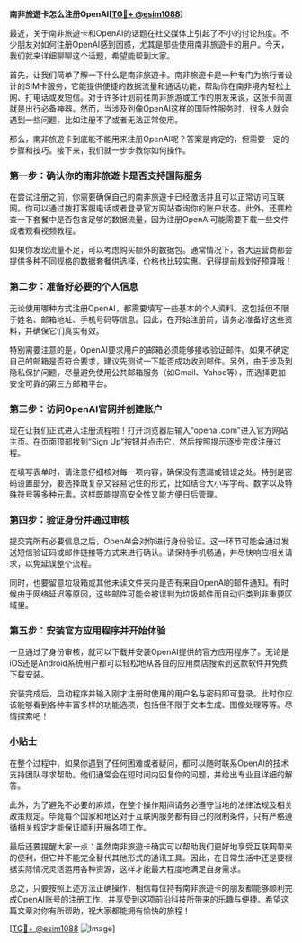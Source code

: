 **南非旅遊卡怎么注册OpenAI[[TG💪+ @esim1088](https://t.me/s/esim1088)]**

最近，关于南非旅遊卡和OpenAI的话题在社交媒体上引起了不小的讨论热度。不少朋友对如何注册OpenAI感到困惑，尤其是那些使用南非旅遊卡的用户。今天，我们就来详细聊聊这个话题，希望能帮到大家。

首先，让我们简单了解一下什么是南非旅遊卡。南非旅遊卡是一种专门为旅行者设计的SIM卡服务，它能提供便捷的数据流量和通话功能，帮助你在南非境内轻松上网、打电话或发短信。对于许多计划前往南非旅游或工作的朋友来说，这张卡简直就是出行必备神器。然而，当涉及到像OpenAI这样的国际性服务时，很多人就会遇到一些问题，比如注册不了或者无法正常使用。

那么，南非旅遊卡到底能不能用来注册OpenAI呢？答案是肯定的，但需要一定的步骤和技巧。接下来，我们就一步步教你如何操作。

### 第一步：确认你的南非旅遊卡是否支持国际服务

在尝试注册之前，你需要确保自己的南非旅遊卡已经激活并且可以正常访问互联网。你可以通过拨打客服电话或者登录官方网站查询你的账户状态。此外，还要检查一下套餐中是否包含足够的数据流量，因为注册OpenAI可能需要下载一些文件或者观看视频教程。

如果你发现流量不足，可以考虑购买额外的数据包。通常情况下，各大运营商都会提供多种不同规格的数据套餐供选择，价格也比较实惠。记得提前规划好预算哦！

### 第二步：准备好必要的个人信息

无论使用哪种方式注册OpenAI，都需要填写一些基本的个人资料。这包括但不限于姓名、邮箱地址、手机号码等信息。因此，在开始注册前，请务必准备好这些资料，并确保它们真实有效。

特别需要注意的是，OpenAI要求用户的邮箱必须能够接收验证邮件。如果不确定自己的邮箱是否符合要求，建议先测试一下能否成功收到邮件。另外，由于涉及到隐私保护问题，尽量避免使用公共邮箱服务（如Gmail、Yahoo等），而选择更加安全可靠的第三方邮箱平台。

### 第三步：访问OpenAI官网并创建账户

现在让我们正式进入注册流程啦！打开浏览器后输入“openai.com”进入官方网站主页。在页面顶部找到“Sign Up”按钮并点击它，然后按照提示逐步完成注册过程。

在填写表单时，请注意仔细核对每一项内容，确保没有遗漏或错误之处。特别是密码设置部分，要选择既复杂又容易记住的形式，比如结合大小写字母、数字以及特殊符号等多种元素。这样既能提高安全性又能方便日后管理。

### 第四步：验证身份并通过审核

提交完所有必要信息之后，OpenAI会对你进行身份验证。这一环节可能会通过发送短信验证码或邮件链接等方式来进行确认。请保持手机畅通，并尽快响应相关请求，以免延误整个流程。

同时，也要留意垃圾箱或其他未读文件夹内是否有来自OpenAI的邮件通知。有时候由于网络延迟等原因，这些邮件可能会被误判为垃圾邮件而自动归类到非重要区域里。

### 第五步：安装官方应用程序并开始体验

一旦通过了身份审核，就可以下载并安装OpenAI提供的官方应用程序了。无论是iOS还是Android系统用户都可以轻松地从各自的应用商店搜索到这款软件并免费下载安装。

安装完成后，启动程序并输入刚才注册时使用的用户名与密码即可登录。此时你应该能够看到各种丰富多样的功能选项，包括但不限于文本生成、图像处理等等。尽情探索吧！

### 小贴士

在整个过程中，如果你遇到了任何困难或者疑问，都可以随时联系OpenAI的技术支持团队寻求帮助。他们通常会在短时间内回复你的问题，并给出专业且详细的解答。

此外，为了避免不必要的麻烦，在整个操作期间请务必遵守当地的法律法规及相关政策规定。毕竟每个国家和地区对于互联网服务都有自己的限制条件，只有严格遵循相关规定才能保证顺利开展各项工作。

最后还要提醒大家一点：虽然南非旅遊卡确实可以帮助我们更好地享受互联网带来的便利，但它并不能完全替代其他形式的通讯工具。因此，在日常生活中还是要根据实际情况灵活运用各种资源，这样才能最大程度地满足自身需求。

总之，只要按照上述方法正确操作，相信每位持有南非旅遊卡的朋友都能够顺利完成OpenAI账号的注册工作，并享受到这项前沿科技所带来的乐趣与便捷。希望这篇文章对你有所帮助，祝大家都能拥有愉快的旅程！

[[TG💪+ @esim1088](https://t.me/s/esim1088) ![Image](https://i.postimg.cc/4NQfJmqS/Snipaste-2025-05-13-00-14-12.png)]